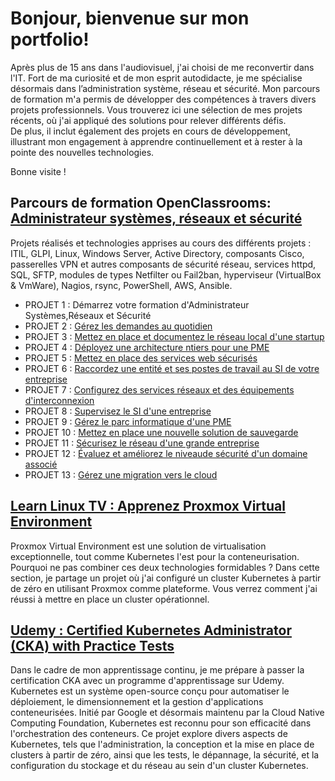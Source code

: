 # Bonjour,  bienvenue sur mon portfolio!

Après plus de 15 ans dans l'audiovisuel, j'ai choisi de me reconvertir dans l'IT. Fort de ma curiosité et de mon esprit autodidacte, je me spécialise désormais dans l’administration système, réseau et sécurité. Mon parcours de formation m'a permis de développer des compétences à travers divers projets professionnels.
Vous trouverez ici une sélection de mes projets récents, où j'ai appliqué des solutions pour relever différents défis.  
De plus, il inclut également des projets en cours de développement, illustrant mon engagement à apprendre continuellement et à rester à la pointe des nouvelles technologies.

Bonne visite !

## Parcours de formation OpenClassrooms: [Administrateur systèmes, réseaux et sécurité](https://openclassrooms.com/fr/paths/734-administrateur-systemes-reseaux-et-securite)

Projets réalisés et technologies apprises au cours des différents projets : ITIL, GLPI, Linux, Windows Server, Active Directory, composants Cisco, passerelles VPN et autres composants de sécurité réseau, services httpd, SQL, SFTP, modules de types Netfilter ou Fail2ban, hyperviseur (VirtualBox & VmWare), Nagios, rsync,  PowerShell, AWS, Ansible.

- PROJET 1 : Démarrez votre formation d'Administrateur Systèmes,Réseaux et Sécurité
- PROJET 2 : [Gérez les demandes au quotidien](./OC_AdminSystèmesRéseauxSécurité/P02/README.md)
- PROJET 3 : [Mettez en place et documentez le réseau local d'une startup](./OC_AdminSystèmesRéseauxSécurité/P03/README.md)
- PROJET 4 : [Déployez une architecture ntiers pour une PME](./OC_AdminSystèmesRéseauxSécurité/P04/README.md)
- PROJET 5 : [Mettez en place des services web sécurisés](./OC_AdminSystèmesRéseauxSécurité/P05/README.md)
- PROJET 6 : [Raccordez une entité et ses postes de travail au SI de votre entreprise](./OC_AdminSystèmesRéseauxSécurité/P06/README.md)
- PROJET 7 : [Configurez des services réseaux et des équipements d'interconnexion](./OC_AdminSystèmesRéseauxSécurité/P07/README.md)
- PROJET 8 : [Supervisez le SI d'une entreprise](./OC_AdminSystèmesRéseauxSécurité/P08/README.md)
- PROJET 9 : [Gérez le parc informatique d'une PME](./OC_AdminSystèmesRéseauxSécurité/P09/README.md)
- PROJET 10 : [Mettez en place une nouvelle solution de sauvegarde](./OC_AdminSystèmesRéseauxSécurité/P10/README.md)
- PROJET 11 : [Sécurisez le réseau d'une grande entreprise](./OC_AdminSystèmesRéseauxSécurité/P11/README.md)
- PROJET 12 : [Évaluez et améliorez le niveaude sécurité d'un domaine associé](./OC_AdminSystèmesRéseauxSécurité/P12/README.md)
- PROJET 13 : [Gérez une migration vers le cloud](./OC_AdminSystèmesRéseauxSécurité/P13/README.md)

## [Learn Linux TV : Apprenez Proxmox Virtual Environment](https://www.learnlinux.tv/proxmox-full-course/)

Proxmox Virtual Environment est une solution de virtualisation exceptionnelle, tout comme Kubernetes l'est pour la conteneurisation. Pourquoi ne pas combiner ces deux technologies formidables ? Dans cette section, je partage un projet où j'ai configuré un cluster Kubernetes à partir de zéro en utilisant Proxmox comme plateforme. Vous verrez comment j'ai réussi à mettre en place un cluster opérationnel.

## [Udemy : Certified Kubernetes Administrator (CKA) with Practice Tests](https://www.udemy.com/course/certified-kubernetes-administrator-with-practice-tests/)

Dans le cadre de mon apprentissage continu, je me prépare à passer la certification CKA avec un programme d'apprentissage sur Udemy. Kubernetes est un système open-source conçu pour automatiser le déploiement, le dimensionnement et la gestion d'applications conteneurisées. Initié par Google et désormais maintenu par la Cloud Native Computing Foundation, Kubernetes est reconnu pour son efficacité dans l'orchestration des conteneurs. Ce projet explore divers aspects de Kubernetes, tels que l'administration, la conception et la mise en place de clusters à partir de zéro, ainsi que les tests, le dépannage, la sécurité, et la configuration du stockage et du réseau au sein d'un cluster Kubernetes.  
